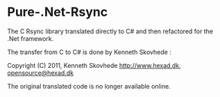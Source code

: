 # Pure-.Net-Rsync
The C Rsync library translated directly to C# and then refactored for the .Net framework.

The transfer from C to C# is done by Kenneth Skovhede :

Copyright (C) 2011, Kenneth Skovhede
http://www.hexad.dk, opensource@hexad.dk

The original translated code is no longer available online.
